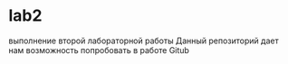 # lab2
выполнение второй лабораторной работы
Данный репозиторий дает нам возможность попробовать в работе Gitub
